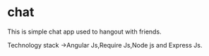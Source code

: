 # chat
This is simple chat app used to hangout with friends.

Technology stack ->Angular Js,Require Js,Node js and Express Js.
